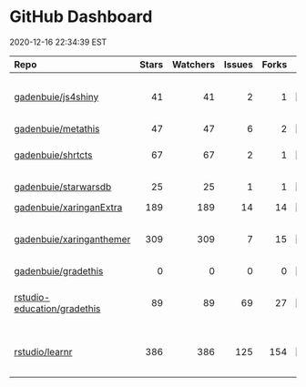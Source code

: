 GitHub Dashboard
================
2020-12-16 22:34:39 EST

| Repo                                                                          | Stars | Watchers | Issues | Forks | Status                                                                                                                                                           | Commit                                                                                                                                                    |
|:------------------------------------------------------------------------------|------:|---------:|-------:|------:|:-----------------------------------------------------------------------------------------------------------------------------------------------------------------|:----------------------------------------------------------------------------------------------------------------------------------------------------------|
| [gadenbuie/js4shiny](https://github.com/gadenbuie/js4shiny)                   |    41 |       41 |      2 |     1 | [![](https://github.com/gadenbuie/js4shiny/workflows/R%20CMD%20Check%20via%20%7Btic%7D/badge.svg)](https://github.com/gadenbuie/js4shiny/actions/runs/424827963) | [Render literate-javascript vignette using html\_document\_js](https://github.com/gadenbuie/js4shiny/commit/640405fee7e4795657eec15e9d76237fb2a24302)     |
| [gadenbuie/metathis](https://github.com/gadenbuie/metathis)                   |    47 |       47 |      6 |     2 | [![](https://github.com/gadenbuie/metathis/workflows/R%20CMD%20Check%20via%20%7Btic%7D/badge.svg)](https://github.com/gadenbuie/metathis/actions/runs/420065231) | [v1.0.3](https://github.com/gadenbuie/metathis/commit/81492ac39194d39a7892bf49ae047462ee28c8ad)                                                           |
| [gadenbuie/shrtcts](https://github.com/gadenbuie/shrtcts)                     |    67 |       67 |      2 |     1 | [![](https://github.com/gadenbuie/shrtcts/workflows/tic/badge.svg)](https://github.com/gadenbuie/shrtcts/actions/runs/419878525)                                 | [Merge pull request \#10 from klmr/master](https://github.com/gadenbuie/shrtcts/commit/39c7d2f03657770e44980eb444717af48c6a423a)                          |
| [gadenbuie/starwarsdb](https://github.com/gadenbuie/starwarsdb)               |    25 |       25 |      1 |     1 | [![](https://github.com/gadenbuie/starwarsdb/workflows/CI%20by%20%7Btic%7D/badge.svg)](https://github.com/gadenbuie/starwarsdb/actions/runs/424823307)           | [Increment version number](https://github.com/gadenbuie/starwarsdb/commit/ebcc29db8698d5f29f8f9d28f47d5846c60c55a4)                                       |
| [gadenbuie/xaringanExtra](https://github.com/gadenbuie/xaringanExtra)         |   189 |      189 |     14 |    14 | [![](https://github.com/gadenbuie/xaringanExtra/workflows/tic/badge.svg)](https://github.com/gadenbuie/xaringanExtra/actions/runs/419935709)                     | [v0.2.4](https://github.com/gadenbuie/xaringanExtra/commit/aebe20a761c018687a7dc8e5c92bdab64b97de00)                                                      |
| [gadenbuie/xaringanthemer](https://github.com/gadenbuie/xaringanthemer)       |   309 |      309 |      7 |    15 | [![](https://github.com/gadenbuie/xaringanthemer/workflows/CI%20by%20%7Btic%7D/badge.svg)](https://github.com/gadenbuie/xaringanthemer/actions/runs/420039663)   | [Clear floats only on element immediately after .pull-right](https://github.com/gadenbuie/xaringanthemer/commit/99af06835c0626cb16b67e4cfe729de611ed4261) |
| [gadenbuie/gradethis](https://github.com/gadenbuie/gradethis)                 |     0 |        0 |      0 |     0 | [![](https://github.com/rstudio-education/gradethis/workflows/R-CMD-check/badge.svg)](https://github.com/rstudio-education/gradethis/actions/runs/416401882)     | [Add NEWS entry](https://github.com/gadenbuie/gradethis/commit/957ccd7c69aae94fb086b2716f556afebe5f9ece)                                                  |
| [rstudio-education/gradethis](https://github.com/rstudio-education/gradethis) |    89 |       89 |     69 |    27 | [![](https://github.com/rstudio-education/gradethis/workflows/pkgdown/badge.svg)](https://github.com/rstudio-education/gradethis/actions/runs/413382645)         | [code\_feedback() can accept character vectors (\#182)](https://github.com/rstudio-education/gradethis/commit/b2d9ef55d3f68d3dcadae06df2fc213d87f2d30b)   |
| [rstudio/learnr](https://github.com/rstudio/learnr)                           |   386 |      386 |    125 |   154 | [![](https://github.com/rstudio/learnr/workflows/R-CMD-check/badge.svg)](https://github.com/rstudio/learnr/actions/runs/416410965)                               | [Count bytes instead of characters (\#452)](https://github.com/rstudio/learnr/commit/bdb2c5238fb8b7c228ba7ad161a2168cae6b35f0)                            |
